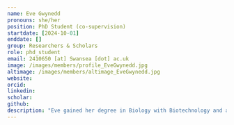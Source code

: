 ```yaml
---
name: Eve Gwynedd
pronouns: she/her
position: PhD Student (co-supervision)
startdate: [2024-10-01]
enddate: []
group: Researchers & Scholars
role: phd_student
email: 2410650 [at] Swansea [dot] ac.uk 
image: /images/members/profile_EveGwynedd.jpg
altimage: /images/members/altimage_EveGwynedd.jpg
website:
orcid:
linkedin: 
scholar: 
github: 
description: "Eve gained her degree in Biology with Biotechnology and also her MScRes in Bangor University under the supervision of [Dr Amy Ellison](https://www.bangor.ac.uk/staff/sens/amy-ellison-495358/en) looking at the microbiome in diseased sponges in the Menai Strait. After that, she moved to Swansea University to study her PhD which is focused on functional microbiomes and explores how diet, environmental and demographic conditions, as well as host-pathogen interactions​ shape microbiomes in fish, using both farmed and experimental populations as model systems. Her work is supervised by Dr [Tamsyn Uren Webster](https://www.swansea.ac.uk/staff/t.m.urenwebster/), [Dr Claudio Greco](https://www.grecolab.com) and Konstans."
---
```

